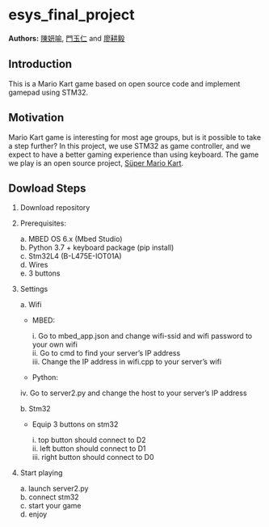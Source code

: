 esys_final_project
====
**Authors:** [陳妍喻](https://github.com/yenyuuuuu), 
[門玉仁](https://github.com/dennismenn) and 
[廖耕毅](https://github.com/danielliao66)


## Introduction 
This is a Mario Kart game based on open source code and implement gamepad using STM32.

## Motivation
Mario Kart game is interesting for most age groups, but is it possible to take a step further? In this project, we use STM32 as game controller, and we expect to have a better gaming experience than using keyboard. The game we play is an open source project, [Süper Mario Kart](https://github.com/vmbatlle/super-mario-kart).

## Dowload Steps
1.	Download repository
2.	Prerequisites:

    a. MBED OS 6.x (Mbed Studio)  
    b. Python 3.7 + keyboard package (pip install)  
    c. Stm32L4 (B-L475E-IOT01A)  
    d. Wires  
    e.	3 buttons

3.	Settings

    a.	Wifi
    - MBED:

        i. Go to mbed_app.json and change wifi-ssid and wifi password to your own wifi  
        ii. Go to cmd to find your server’s IP address  
        iii. Change the IP address in wifi.cpp to your server’s wifi

    - Python:

    iv.	Go to server2.py and change the host to your server’s IP address

    b.	Stm32  

    - Equip 3 buttons on stm32 
    
        i. top button should connect to D2  
        ii. left button should connect to D1  
        iii. right button should connect to D0
        
4.	Start playing

    a.	launch server2.py  
    b. connect stm32  
    c. start your game   
    d. enjoy


